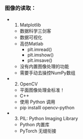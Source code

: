 ### 图像的读取：
- 1. Matplotlib
  - 数据科学三剑客
  - 数据可视化
  - 高仿Matlab
    - plt.imread()
    - plt.imshow()
    - plt.imsave()
  - 没有内置图像处理的功能
  - 需要手动去操控NumPy数组

- 2. OpenCV
  - 平面图像处理金标准！
  - C++
  - 使用 Python 调用
  - pip installl opencv-python

- 3. PIL: Python Imaging Library
  - Python 内置库
  - PyTorch 无缝衔接